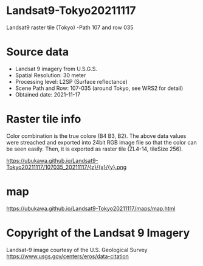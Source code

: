 # Landsat9-Tokyo20211117
Landsat9 raster tile (Tokyo) -Path 107 and row 035 

# Source data
* Landsat 9 imagery from U.S.G.S.
* Spatial Resolution: 30 meter
* Processing level: L2SP (Surface reflectance)
* Scene Path and Row: 107-035 (around Tokyo, see WRS2 for detail)
* Obtained date: 2021-11-17

# Raster tile info
Color combination is the true colore (B4 B3, B2).
The above data values were streached and exported into 24bit RGB image file so that the color can be seen easily.
Then, it is exported as raster tile (ZL4-14, tileSize 256).  

https://ubukawa.github.io/Landsat9-Tokyo20211117/107035_20211117/{z}/{x}/{y}.png

# map
https://ubukawa.github.io/Landsat9-Tokyo20211117/maps/map.html


# Copyright of the Landsat 9 Imagery
Landsat-9 image courtesy of the U.S. Geological Survey  
https://www.usgs.gov/centers/eros/data-citation